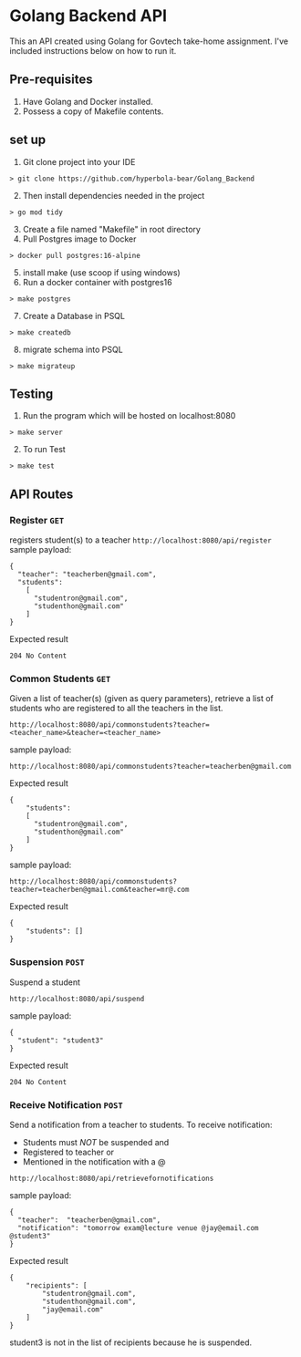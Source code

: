 # Golang Backend API
This an API created using Golang for Govtech take-home assignment. I've included instructions below on how to run it.

## Pre-requisites 
1. Have Golang and Docker installed. 
2. Possess a copy of Makefile contents.

## set up

1. Git clone project into your IDE
```
> git clone https://github.com/hyperbola-bear/Golang_Backend
```
2. Then install dependencies needed in the project
```
> go mod tidy
```
3. Create a file named "Makefile" in root directory
4. Pull Postgres image to Docker
```
> docker pull postgres:16-alpine
```
5. install make (use scoop if using windows)
6. Run a docker container with postgres16
```
> make postgres
```
7. Create a Database in PSQL
```
> make createdb
```
8. migrate schema into PSQL
```
> make migrateup
```

## Testing 
1. Run the program which will be hosted on localhost:8080
```
> make server 
```
2. To run Test
```
> make test
```

## API Routes

### Register `GET`
registers student(s) to a teacher
`http://localhost:8080/api/register`
sample payload:
```
{
  "teacher": "teacherben@gmail.com",
  "students":
    [
      "studentron@gmail.com",
      "studenthon@gmail.com"
    ]
}
```
Expected result
```
204 No Content
```

### Common Students `GET`
Given a list of teacher(s) (given as query parameters), retrieve a list of students who
are registered to all the teachers in the list.

`http://localhost:8080/api/commonstudents?teacher=<teacher_name>&teacher=<teacher_name>`

sample payload:
```
http://localhost:8080/api/commonstudents?teacher=teacherben@gmail.com
```
Expected result
```
{
    "students":
    [
      "studentron@gmail.com",
      "studenthon@gmail.com"
    ]
}
```

sample payload:
```
http://localhost:8080/api/commonstudents?teacher=teacherben@gmail.com&teacher=mr@.com
```
Expected result
```
{
    "students": []
}
```

### Suspension `POST`
Suspend a student

`http://localhost:8080/api/suspend`

sample payload:
```
{
  "student": "student3"
}
```
Expected result
```
204 No Content
```

### Receive Notification `POST`
Send a notification from a teacher to students.
To receive notification:
- Students must *NOT* be suspended
  and 
- Registered to teacher
  or
- Mentioned in the notification with a @  


`http://localhost:8080/api/retrievefornotifications`

sample payload:
```
{
  "teacher":  "teacherben@gmail.com",
  "notification": "tomorrow exam@lecture venue @jay@email.com @student3"
}
```
Expected result
```
{
    "recipients": [
        "studentron@gmail.com",
        "studenthon@gmail.com",
        "jay@email.com"
    ]
}
```
student3 is not in the list of recipients because he is suspended.

